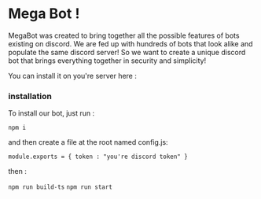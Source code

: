 # Mega Bot ! 

MegaBot was created to bring together all the possible features of bots existing on discord. We are fed up with hundreds of bots that look alike and populate the same discord server! So we want to create a unique discord bot that brings everything together in security and simplicity!

You can install it on you're server here : 

### installation 
To install our bot, just run : 

`npm i`

and then create a file at the root named config.js:

`module.exports = { token : "you're discord token"
}`

then : 

```npm run build-ts```
```npm run start```
